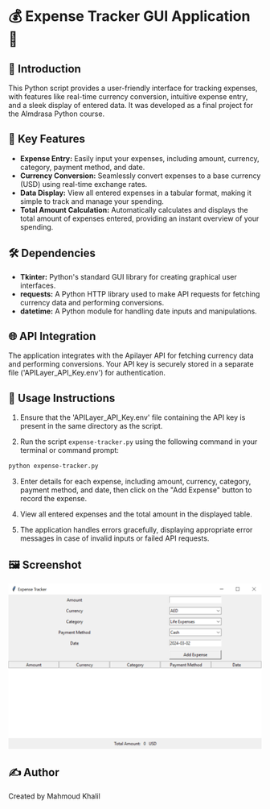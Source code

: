 # 💰 Expense Tracker GUI Application 💼

## 🚀 Introduction

This Python script provides a user-friendly interface for tracking expenses, with features like real-time currency conversion, intuitive expense entry, and a sleek display of entered data. It was developed as a final project for the Almdrasa Python course.

## 🔑 Key Features

- **Expense Entry:** Easily input your expenses, including amount, currency, category, payment method, and date.
- **Currency Conversion:** Seamlessly convert expenses to a base currency (USD) using real-time exchange rates.
- **Data Display:** View all entered expenses in a tabular format, making it simple to track and manage your spending.
- **Total Amount Calculation:** Automatically calculates and displays the total amount of expenses entered, providing an instant overview of your spending.

## 🛠️ Dependencies

- **Tkinter:** Python's standard GUI library for creating graphical user interfaces.
- **requests:** A Python HTTP library used to make API requests for fetching currency data and performing conversions.
- **datetime:** A Python module for handling date inputs and manipulations.

## 🌐 API Integration

The application integrates with the Apilayer API for fetching currency data and performing conversions. Your API key is securely stored in a separate file ('APILayer_API_Key.env') for authentication.

## 📝 Usage Instructions

1. Ensure that the 'APILayer_API_Key.env' file containing the API key is present in the same directory as the script.

2. Run the script `expense-tracker.py` using the following command in your terminal or command prompt:

```bash
python expense-tracker.py
```

3. Enter details for each expense, including amount, currency, category, payment method, and date, then click on the "Add Expense" button to record the expense.

4. View all entered expenses and the total amount in the displayed table.

5. The application handles errors gracefully, displaying appropriate error messages in case of invalid inputs or failed API requests.

## 🖼️ Screenshot

![Expense Tracker](Expense_Tracker_GUI.png)

## ✍️ Author

Created by Mahmoud Khalil
